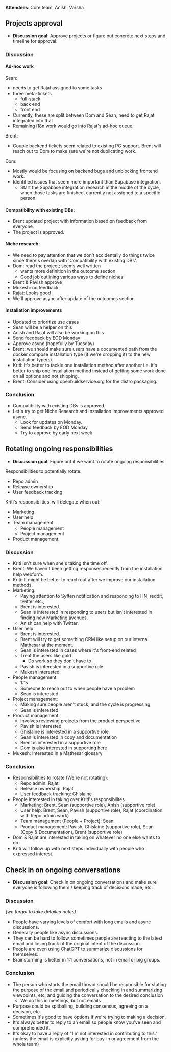 **Attendees**: Core team, Anish, Varsha

## Projects approval
- **Discussion goal**: Approve projects or figure out concrete next steps and timeline for approval.

### Discussion

#### Ad-hoc work

Sean:
- needs to get Rajat assigned to some tasks
- three meta-tickets
    - full-stack
    - back end
    - front end
- Currently, these are split between Dom and Sean, need to get Rajat integrated into that
- Remaining i18n work would go into Rajat's ad-hoc queue.

Brent:
- Couple backend tickets seem related to existing PG support. Brent will reach out to Dom to make sure we're not duplicating work.

Dom:
- Mostly would be focusing on backend bugs and unblocking frontend work.
- Identified issues that seem more important than Supabase integration.
    - Start the Supabase integration research in the middle of the cycle, when those tasks are finished, currently not assigned to a specific person.

#### Compatibility with existing DBs:
- Brent updated project with information based on feedback from everyone.
- The project is approved.

#### Niche research:
- We need to pay attention that we don't accidentally do things twice since there's overlap with 'Compatibility with existing DBs'.
- Dom: read the project; seems well written
    - wants more definition in the outcome section
    - Good job outlining various ways to define niches
- Brent & Pavish approve
- Mukesh: no feedback
- Rajat: Looks good
- We'll approve async after update of the outcomes section

#### Installation improvements
- Updated to prioritize use cases
- Sean will be a helper on this
- Anish and Rajat will also be working on this
- Send feedback by EOD Monday
- Approve async (hopefully by Tuesday)
- Brent: we should make sure users have a documented path from the docker compose installation type (if we're dropping it) to the new installation type(s).
- Kriti: It's better to tackle one installation method after another i.e. it's better to ship one installation method instead of getting some work done on all options and not shipping.
- Brent: Consider using openbuildservice.org for the distro packaging.

### Conclusion
- Compatibility with existing DBs is approved.
- Let's try to get Niche Research and Installation Improvements approved async. 
    - Look for updates on Monday.
    - Send feedback by EOD Monday
    - Try to approve by early next week

## Rotating ongoing responsibilities
- **Discussion goal**: Figure out if we want to rotate ongoing responsibilities.

Responsibilities to potentially rotate:
- Repo admin
- Release ownership
- User feedback tracking

Kriti's responsibilties, will delegate when out:
- Marketing
- User help
- Team management
    - People management
    - Project management
- Product management

### Discussion
- Kriti isn't sure when she's taking the time off.
- Brent: We haven't been getting responses recently from the installation help webform.
- Kriti: It might be better to reach out after we improve our installation methods.
- Marketing:
    - Paying attention to Syften notification and responding to HN, reddit, twitter etc.,
    - Brent is interested.
    - Sean is interested in responding to users but isn't interested in finding new Marketing avenues.
    - Anish can help with Twitter.
- User help:
    - Brent is interested.
    - Brent will try to get something CRM like setup on our internal Mathesar at the moment.
    - Sean is interested in cases where it's front-end related
    - Treat the users like gold
        - Do work so they don't have to
    - Pavish is interested in a supportive role
    - Mukesh interested
- People management:
    - 1:1s
    - Someone to reach out to when people have a problem
    - Sean is interested
- Project management:
    - Making sure people aren't stuck, and the cycle is progressing
    - Sean is interested
- Product management:
    - Involves reviewing projects from the product perspective
    - Pavish is interested
    - Ghislaine is interested in a supportive role
    - Sean is interested in copy and documentation
    - Brent is interested in a supportive role
    - Dom is also interested in supporting here
- Mukesh: Interested in a Mathesar glossary

### Conclusion
- Responsibilities to rotate (We're not rotating):
    - Repo admin: Rajat
    - Release ownership: Rajat
    - User feedback tracking: Ghislaine
- People interested in taking over Kriti's responsibilites
    - Marketing: Brent, Sean (supportive role), Anish (supportive role)
    - User help: Brent, Sean, Pavish (supportive role), Rajat (coordination with Repo admin work)
    - Team management (People + Project): Sean
    - Product management: Pavish, Ghislaine (supportive role), Sean (Copy & Documentation), Brent (supportive role)
- Dom & Rajat are interested in taking on whatever no one else wants to do.
- Kriti will follow up with next steps individually with people who expressed interest.

## Check in on ongoing conversations
- **Discussion goal**: Check in on ongoing conversations and make sure everyone is following them / keeping track of decisions made, etc.

### Discussion
*{we forgot to take detailed notes}*

- People have varying levels of comfort with long emails and async discussions.
- Generally people like async discussions.
- They can be hard to follow, sometimes people are reacting to the latest email and losing track of the original intent of the discussion.
- People are even using ChatGPT to summarize discussions for themselves.
- Brainstorming is better in 1:1 conversations, not in email or big groups.

### Conclusion
- The person who starts the email thread should be responsible for stating the purpose of the email and periodically checking in and summarizing viewpoints, etc, and guiding the conversation to the desired conclusion 
	- We do this in meetings, but not emails
- Purpose could be spitballing, building consensus, agreeing on a decision, etc.
- Sometimes it's good to have options if we're trying to making a decision.
- It's always better to reply to an email so people know you've seen and comprehended it.
- It's okay to have a reply of "I'm not interested in contributing to this." (unless the email is explicitly asking for buy-in or agreement from the whole team)

